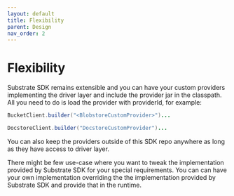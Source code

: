 ```yaml
---
layout: default
title: Flexibility
parent: Design
nav_order: 2
---
```

# Flexibility

Substrate SDK remains extensible and you can have your custom providers implementing the driver layer and include the provider jar in the classpath. All you need to do is load the provider with providerId, for example:

```java
BucketClient.builder("<BlobstoreCustomProvider>")...
```

```java
DocstoreClient.builder("DocstoreCustomProvider")...
```

You can also keep the providers outside of this SDK repo anywhere as long as they have access to driver layer.

There might be few use-case where you want to tweak the implementation provided by Substrate SDK for your special requirements. You can can have your own implementation overriding the the implementation provided by Substrate SDK and provide that in the runtime.
